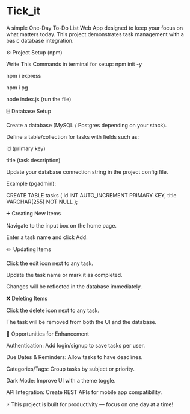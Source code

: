 # Tick_it
A simple One-Day To-Do List Web App designed to keep your focus on what matters today. This project demonstrates task management with a basic database integration.


⚙️ Project Setup (npm)

Write This Commands in terminal for setup:
npm init -y

npm i express

npm i pg

node index.js (run the file)

🗄️ Database Setup

Create a database (MySQL / Postgres depending on your stack).

Define a table/collection for tasks with fields such as:

id (primary key)

title (task description)

Update your database connection string in the project config file.

Example (pgadmin):

CREATE TABLE tasks (
  id INT AUTO_INCREMENT PRIMARY KEY,
  title VARCHAR(255) NOT NULL
);

➕ Creating New Items

Navigate to the input box on the home page.

Enter a task name and click Add.

✏️ Updating Items

Click the edit icon next to any task.

Update the task name or mark it as completed.

Changes will be reflected in the database immediately.

❌ Deleting Items

Click the delete icon next to any task.

The task will be removed from both the UI and the database.

🚀 Opportunities for Enhancement

Authentication: Add login/signup to save tasks per user.

Due Dates & Reminders: Allow tasks to have deadlines.

Categories/Tags: Group tasks by subject or priority.

Dark Mode: Improve UI with a theme toggle.

API Integration: Create REST APIs for mobile app compatibility.

⚡ This project is built for productivity — focus on one day at a time!
